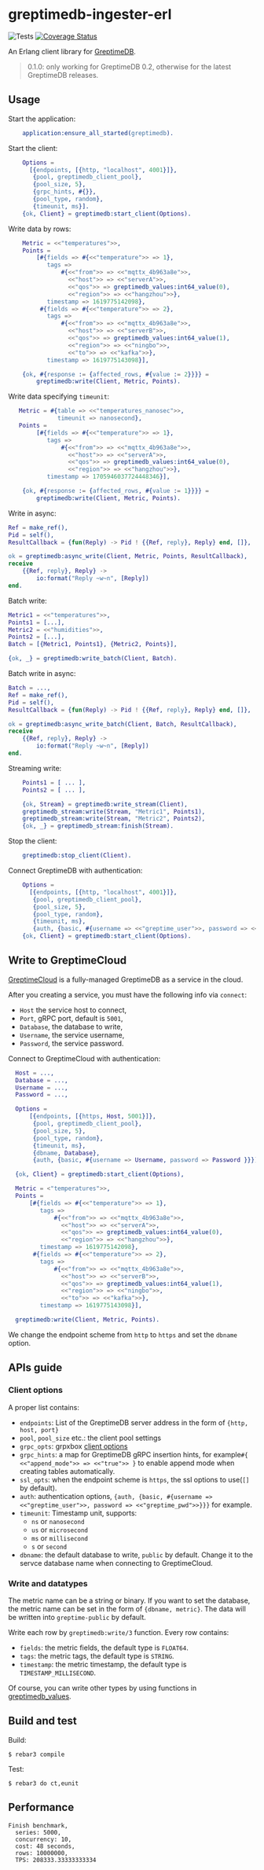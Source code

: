 greptimedb-ingester-erl
=====
![Tests](https://github.com/GreptimeTeam/greptimedb-client-erl/workflows/Erlang%20CI/badge.svg)
[![Coverage Status](https://coveralls.io/repos/github/GreptimeTeam/greptimedb-client-erl/badge.svg?branch=main)](https://coveralls.io/github/GreptimeTeam/greptimedb-client-erl?branch=main)

An Erlang client library for [GreptimeDB](https://github.com/GreptimeTeam/greptimedb).

>  0.1.0: only working for GreptimeDB 0.2, otherwise for the latest GreptimeDB releases.

## Usage

Start the application:

```erlang
    application:ensure_all_started(greptimedb).
```

Start the client:

```erlang
    Options =
      [{endpoints, [{http, "localhost", 4001}]},
       {pool, greptimedb_client_pool},
       {pool_size, 5},
       {grpc_hints, #{}},
       {pool_type, random},
       {timeunit, ms}].
    {ok, Client} = greptimedb:start_client(Options).
```

Write data by rows:

```erlang
    Metric = <<"temperatures">>,
    Points =
        [#{fields => #{<<"temperature">> => 1},
           tags =>
               #{<<"from">> => <<"mqttx_4b963a8e">>,
                 <<"host">> => <<"serverA">>,
                 <<"qos">> => greptimedb_values:int64_value(0),
                 <<"region">> => <<"hangzhou">>},
           timestamp => 1619775142098},
         #{fields => #{<<"temperature">> => 2},
           tags =>
               #{<<"from">> => <<"mqttx_4b963a8e">>,
                 <<"host">> => <<"serverB">>,
                 <<"qos">> => greptimedb_values:int64_value(1),
                 <<"region">> => <<"ningbo">>,
                 <<"to">> => <<"kafka">>},
           timestamp => 1619775143098}],

    {ok, #{response := {affected_rows, #{value := 2}}}} =
        greptimedb:write(Client, Metric, Points).
```

Write data specifying `timeunit`:

```erlang
   Metric = #{table => <<"temperatures_nanosec">>,
              timeunit => nanosecond},
   Points =
        [#{fields => #{<<"temperature">> => 1},
           tags =>
               #{<<"from">> => <<"mqttx_4b963a8e">>,
                 <<"host">> => <<"serverA">>,
                 <<"qos">> => greptimedb_values:int64_value(0),
                 <<"region">> => <<"hangzhou">>},
           timestamp => 1705946037724448346}],

    {ok, #{response := {affected_rows, #{value := 1}}}} =
        greptimedb:write(Client, Metric, Points).
```

Write in async:

```erlang
Ref = make_ref(),
Pid = self(),
ResultCallback = {fun(Reply) -> Pid ! {{Ref, reply}, Reply} end, []},

ok = greptimedb:async_write(Client, Metric, Points, ResultCallback),
receive
    {{Ref, reply}, Reply} ->
        io:format("Reply ~w~n", [Reply])
end.
```

Batch write:

```erlang
Metric1 = <<"temperatures">>,
Points1 = [...],
Metric2 = <<"humidities">>,
Points2 = [...],
Batch = [{Metric1, Points1}, {Metric2, Points}],

{ok, _} = greptimedb:write_batch(Client, Batch).
```

Batch write in async:

```erlang
Batch = ...,
Ref = make_ref(),
Pid = self(),
ResultCallback = {fun(Reply) -> Pid ! {{Ref, reply}, Reply} end, []},

ok = greptimedb:async_write_batch(Client, Batch, ResultCallback),
receive
    {{Ref, reply}, Reply} ->
        io:format("Reply ~w~n", [Reply])
end.
```

Streaming write:

```erlang
    Points1 = [ ... ],
    Points2 = [ ... ],

    {ok, Stream} = greptimedb:write_stream(Client),
    greptimedb_stream:write(Stream, "Metric1", Points1),
    greptimedb_stream:write(Stream, "Metric2", Points2),
    {ok, _} = greptimedb_stream:finish(Stream).
```

Stop the client:

```erlang
    greptimedb:stop_client(Client).
```

Connect GreptimeDB with authentication:

```erlang
    Options =
      [{endpoints, [{http, "localhost", 4001}]},
       {pool, greptimedb_client_pool},
       {pool_size, 5},
       {pool_type, random},
       {timeunit, ms},
       {auth, {basic, #{username => <<"greptime_user">>, password => <<"greptime_pwd">>}}}].
    {ok, Client} = greptimedb:start_client(Options).
```

## Write to GreptimeCloud

[GreptimeCloud](https://greptime.com/product/cloud) is a fully-managed GreptimeDB as a service in the cloud.

After you creating a service, you must have the following info via `connect`:
* `Host` the service host to connect,
* `Port`, gRPC port, default is `5001`,
* `Database`, the database to write,
* `Username`, the service username,
* `Password`, the service password.

Connect to GreptimeCloud with authentication:

```erlang
  Host = ...,
  Database = ...,
  Username = ...,
  Password = ...,

  Options =
      [{endpoints, [{https, Host, 5001}]},
       {pool, greptimedb_client_pool},
       {pool_size, 5},
       {pool_type, random},
       {timeunit, ms},
       {dbname, Database},
       {auth, {basic, #{username => Username, password => Password }}}],

  {ok, Client} = greptimedb:start_client(Options),

  Metric = <"temperatures">>,
  Points =
      [#{fields => #{<<"temperature">> => 1},
         tags =>
             #{<<"from">> => <<"mqttx_4b963a8e">>,
               <<"host">> => <<"serverA">>,
               <<"qos">> => greptimedb_values:int64_value(0),
               <<"region">> => <<"hangzhou">>},
         timestamp => 1619775142098},
       #{fields => #{<<"temperature">> => 2},
         tags =>
             #{<<"from">> => <<"mqttx_4b963a8e">>,
               <<"host">> => <<"serverB">>,
               <<"qos">> => greptimedb_values:int64_value(1),
               <<"region">> => <<"ningbo">>,
               <<"to">> => <<"kafka">>},
         timestamp => 1619775143098}],

  greptimedb:write(Client, Metric, Points).

```

We change the endpoint scheme from `http` to `https` and set the `dbname` option.

## APIs guide

### Client options

A proper list contains:

* `endpoints`: List of the GreptimeDB server address in the form of `{http, host, port}`
* `pool`, `pool_size` etc.: the client pool settings
* `grpc_opts`: grpxbox [client options](https://github.com/tsloughter/grpcbox#defining-channels)
* `grpc_hints`: a map for GreptimeDB gRPC insertion hints, for example`#{ <<"append_mode">> => <<"true">> }` to enable append mode when creating tables automatically.
* `ssl_opts`: when the endpoint scheme is `https`, the ssl options to use(`[]` by default).
* `auth`:  authentication options,  `{auth, {basic, #{username => <<"greptime_user">>, password => <<"greptime_pwd">>}}}` for example.
* `timeunit`: Timestamp unit, supports:
    * `ns` or `nanosecond`
    * `us` or `microsecond`
    * `ms` or `millisecond`
    * `s` or `second`
* `dbname`: the default database to write, `public` by default. Change it to the servce database name when connecting to GreptimeCloud.

### Write and datatypes
The metric name can be a string or binary. If you want to set the database, the metric name can be set in the form of `{dbname, metric}`. The data will be written into `greptime-public` by default.

Write each row by `greptimedb:write/3` function. Every row contains:

* `fields`: the metric fields, the default type is `FLOAT64`.
* `tags`: the metric tags, the default type is `STRING`.
* `timestamp`: the metric timestamp, the default type is `TIMESTAMP_MILLISECOND`.

Of course, you can write other types by using functions in [greptimedb_values](https://github.com/GreptimeTeam/greptimedb-ingester-erl/blob/main/src/greptimedb_values.erl).


## Build and test

Build:

    $ rebar3 compile

Test:

    $ rebar3 do ct,eunit

## Performance

```
Finish benchmark,
  series: 5000,
  concurrency: 10,
  cost: 48 seconds,
  rows: 10000000,
  TPS: 208333.33333333334
```
